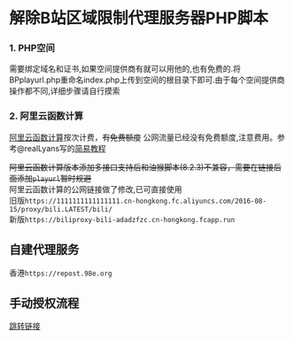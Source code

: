 # 解除B站区域限制代理服务器PHP脚本

### 1. PHP空间

需要绑定域名和证书,如果空间提供商有就可以用他的,也有免费的.将BPplayurl.php重命名index.php上传到空间的根目录下即可.由于每个空间提供商操作都不同,详细步骤请自行摸索

### 2. 阿里云函数计算

[阿里云函数计算](https://www.aliyun.com/product/fc)按次计费，~~有免费额度~~ 公网流量已经没有免费额度,注意费用。参考@realLyans写的[简易教程](https://github.com/ipcjs/bilibili-helper/issues/710#issuecomment-748976481)

~~阿里云函数计算版本添加多接口支持后和油猴脚本(8.2.3)不兼容，需要在链接后面添加`playurl`暂时规避~~<br>
阿里云函数计算的公网链接做了修改,已可直接使用<br>
旧版`https://1111111111111111.cn-hongkong.fc.aliyuncs.com/2016-08-15/proxy/bili.LATEST/bili/`<br>
新版`https://biliproxy-bili-adadzfzc.cn-hongkong.fcapp.run`

## 自建代理服务
香港`https://repost.98e.org` 



## 手动授权流程
[跳转链接](https://github.com/zzc10086/grocery_store/blob/master/bili_proxy/auth.md)
